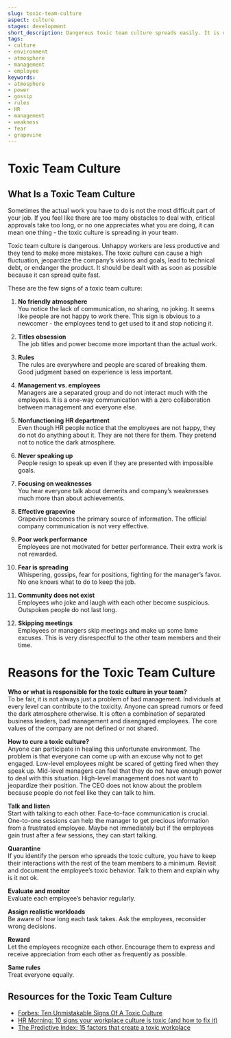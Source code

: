 ```yaml
---
slug: toxic-team-culture
aspect: culture
stages: development
short_description: Dangerous toxic team culture spreads easily. It is often started by a combination of bad management and disinvolved employees. It is crucial to deal with it as soon as possible.
tags:
- culture
- environment
- atmosphere
- management
- employee
keywords:
- atmosphere
- power
- gossip
- rules
- HR
- management
- weakness
- fear
- grapevine
---
```


# Toxic Team Culture

## What Is a Toxic Team Culture

Sometimes the actual work you have to do is not the most difficult part of your job. If you feel like there are too many obstacles to deal with, critical approvals take too long, or no one appreciates what you are doing, it can mean one thing - the toxic culture is spreading in your team.

Toxic team culture is dangerous. Unhappy workers are less productive and they tend to make more mistakes. The toxic culture can cause a high fluctuation, jeopardize the company’s visions and goals, lead to technical debt, or endanger the product. It should be dealt with as soon as possible because it can spread quite fast.

These are the few signs of a toxic team culture:

1. **No friendly atmosphere**  
	You notice the lack of communication, no sharing, no joking. It seems like people are not happy to work there. This sign is obvious to a newcomer - the employees tend to get used to it and stop noticing it.

2. **Titles obsession**  
	The job titles and power become more important than the actual work.

3. **Rules**  
	The rules are everywhere and people are scared of breaking them. Good judgment based on experience is less important.

4. **Management vs. employees**  
	Managers are a separated group and do not interact much with the employees. It is a one-way communication with a zero collaboration between management and everyone else.

5. **Nonfunctioning HR department**  
	Even though HR people notice that the employees are not happy, they do not do anything about it. They are not there for them. They pretend not to notice the dark atmosphere.

6. **Never speaking up**  
People resign to speak up even if they are presented with impossible goals.

7. **Focusing on weaknesses**  
You hear everyone talk about demerits and company’s weaknesses much more than about achievements.

8. **Effective grapevine**  
Grapevine becomes the primary source of information. The official company communication is not very effective.

9. **Poor work performance**  
 Employees are not motivated for better performance. Their extra work is not rewarded.

10. **Fear is spreading**  
	Whispering, gossips, fear for positions, fighting for the manager’s favor. No one knows what to do to keep the job.

11. **Community does not exist**   
	Employees who joke and laugh with each other become suspicious. Outspoken people do not last long.

12. **Skipping meetings**  
	Employees or managers skip meetings and make up some lame excuses. This is very disrespectful to the other team members and their time.

# Reasons for the Toxic Team Culture

**Who or what is responsible for the toxic culture in your team?**  
	To be fair, it is not always just a problem of bad management. Individuals at every level can contribute to the toxicity. Anyone can spread rumors or feed the dark atmosphere otherwise. It is often a combination of separated business leaders, bad management and disengaged employees. The core values of the company are not defined or not shared.

**How to cure a toxic culture?**  
	Anyone can participate in healing this unfortunate environment. The problem is that everyone can come up with an excuse why not to get engaged. Low-level employees might be scared of getting fired when they speak up. Mid-level managers can feel that they do not have enough power to deal with this situation. High-level management does not want to jeopardize their position. The CEO does not know about the problem because people do not feel like they can talk to him.

**Talk and listen**  
Start with talking to each other. Face-to-face communication is crucial. One-to-one sessions can help the manager to get precious information from a frustrated employee. Maybe not immediately but if the employees gain trust after a few sessions, they can start talking.

**Quarantine**  
If you identify the person who spreads the toxic culture, you have to keep their interactions with the rest of the team members to a minimum. Revisit and document the employee’s toxic behavior. Talk to them and explain why is it not ok.

**Evaluate and monitor**  
	Evaluate each employee’s behavior regularly.

**Assign realistic workloads**  
	Be aware of how long each task takes. Ask the employees, reconsider wrong decisions.

**Reward**  
	Let the employees recognize each other. Encourage them to express and receive appreciation from each other as frequently as possible.

**Same rules**  
	Treat everyone equally.

## Resources for the Toxic Team Culture

- [Forbes: Ten Unmistakable Signs Of A Toxic Culture](https://www.forbes.com/sites/lizryan/2016/10/19/ten-unmistakable-signs-of-a-toxic-culture/#74cc1103115f)
- [HR Morning: 10 signs your workplace culture is toxic (and how to fix it)](https://www.hrmorning.com/news/10-signs-your-workplace-culture-is-toxic-and-how-to-fix-it/)
- [The Predictive Index: 15 factors that create a toxic workplace](https://www.predictiveindex.com/blog/15-factors-that-create-a-toxic-workplace/)
